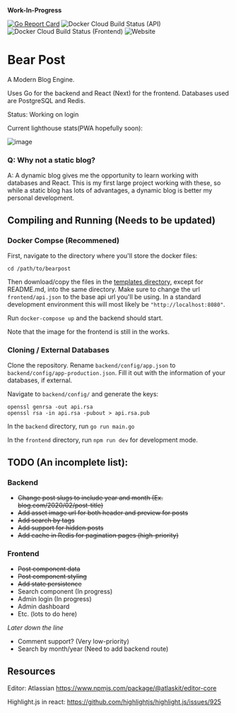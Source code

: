 **Work-In-Progress**

<p align="center">
  
[![Go Report Card](https://goreportcard.com/badge/github.com/alanqchen/bear-post)](https://goreportcard.com/report/github.com/alanqchen/bear-post)
![Docker Cloud Build Status (API)](https://img.shields.io/docker/cloud/build/aqchen/bearpost-api?label=docker%20build%20api)
![Docker Cloud Build Status (Frontend)](https://img.shields.io/docker/cloud/build/aqchen/bearpost-frontend?label=docker%20build%20frontend)
![Website](https://img.shields.io/website?label=example%20site&up_color=green&up_message=Online&url=https%3A%2F%2Fexample.aqchen.com)

</p>

# Bear Post
A Modern Blog Engine.

Uses Go for the backend and React (Next) for the frontend.
Databases used are PostgreSQL and Redis.

Status:
Working on login

Current lighthouse stats(PWA hopefully soon):

![image](https://user-images.githubusercontent.com/18543142/87865583-293cd380-c945-11ea-9aaa-4e58bdafa203.png)


### Q: Why not a static blog?
A: A dynamic blog gives me the opportunity to learn working with databases and React. This is my first large project working with these, so while a static blog has lots of advantages, a dynamic blog is better my personal development.

## Compiling and Running (Needs to be updated)

### Docker Compse (Recommened)

First, navigate to the directory where you'll store the docker files:

```
cd /path/to/bearpost
```

Then download/copy the files in the [templates directory](templates), except for README.md, into the same directory. Make sure
to change the url `frontend/api.json` to the base api url you'll be using. In a standard development environment this will most likely
be `"http://localhost:8080"`.

Run `docker-compose up` and the backend should start.

Note that the image for the frontend is still in the works.

### Cloning / External Databases

Clone the repository. Rename `backend/config/app.json` to `backend/config/app-production.json`. Fill it out with the information of your databases, if external.

Navigate to `backend/config/` and generate the keys:

```
openssl genrsa -out api.rsa
openssl rsa -in api.rsa -pubout > api.rsa.pub
```

In the `backend` directory, run
```go run main.go```

In the `frontend` directory, run
```npm run dev```
for development mode.

## TODO (An incomplete list):
### Backend
- ~~Change post slugs to include year and month (Ex. blog.com/2020/02/post-title)~~
- ~~Add asset image url for both header and preview for posts~~
- ~~Add search by tags~~
- ~~Add support for hidden posts~~
- ~~Add cache in Redis for pagination pages (high-priority)~~

### Frontend
- ~~Post component data~~
- ~~Post component styling~~
- ~~Add state persistence~~
- Search component (In progress)
- Admin login (In progress)
- Admin dashboard
- Etc. (lots to do here)

*Later down the line*
- Comment support? (Very low-priority)
- Search by month/year (Need to add backend route)

## Resources
Editor: Atlassian https://www.npmjs.com/package/@atlaskit/editor-core

Highlight.js in react: https://github.com/highlightjs/highlight.js/issues/925
